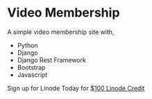 # Video Membership

A simple video membership site with,

 - Python
 - Django
 - Django Rest Framework
 - Bootstrap
 - Javascript

<p>Sign up for Linode Today for <a href="https://www.linode.com/?r=e3104a30f05cc67a5005ba8c61e22122cf208549" target="_blank">$100 Linode Credit</a></p>

